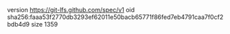 version https://git-lfs.github.com/spec/v1
oid sha256:faaa53f2770db3293ef62011e50bacb65771f86fed7eb4791caa7f0cf2bdb4d9
size 1359

